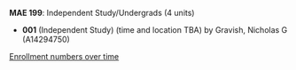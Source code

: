 **MAE 199**: Independent Study/Undergrads (4 units)

- **001** (Independent Study) (time and location TBA) by Gravish, Nicholas G (A14294750)

[Enrollment numbers over time](./MAE199.tsv)
